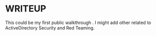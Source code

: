 # WRITEUP

This could be my first public walkthrough . I might add other related to ActiveDirectory Security and Red Teaming.
